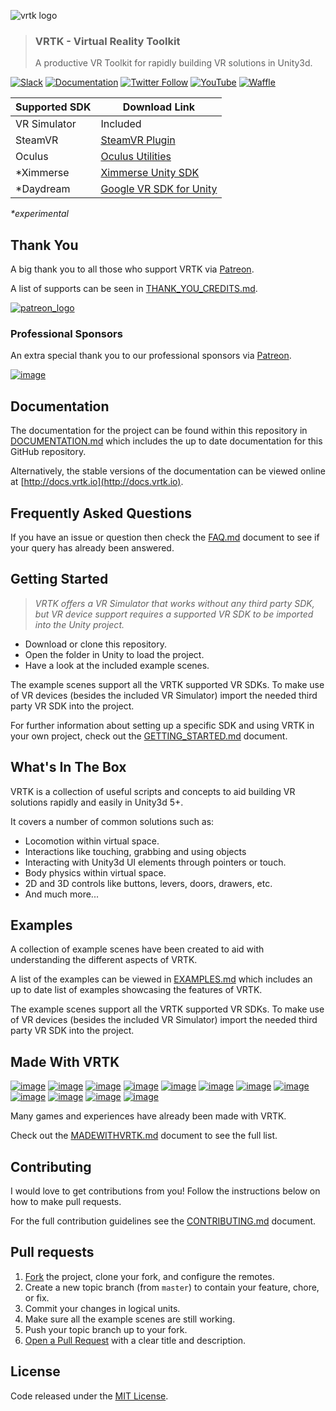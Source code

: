 ![vrtk logo](https://raw.githubusercontent.com/thestonefox/VRTK/master/Assets/VRTK/Examples/ExampleResources/Images/logos/vrtk-capsule-clear.png)
> ### VRTK - Virtual Reality Toolkit
> A productive VR Toolkit for rapidly building VR solutions in Unity3d.

[![Slack](http://sysdia2.co.uk/badge.svg)](http://invite.vrtk.io)
[![Documentation](https://img.shields.io/badge/readme-docs-3484C6.svg)](http://docs.vrtk.io)
[![Twitter Follow](https://img.shields.io/twitter/follow/vr_toolkit.svg?style=flat&label=twitter)](https://twitter.com/VR_Toolkit)
[![YouTube](https://img.shields.io/badge/youtube-channel-e52d27.svg)](http://videos.vrtk.io)
[![Waffle](https://img.shields.io/badge/project-backlog-78bdf2.svg)](http://tracker.vrtk.io)

| Supported SDK | Download Link |
|---------------|---------------|
| VR Simulator | Included |
| SteamVR | [SteamVR Plugin] |
| Oculus | [Oculus Utilities] |
| *Ximmerse | [Ximmerse Unity SDK] |
| *Daydream | [Google VR SDK for Unity]

_*experimental_

## Thank You

A big thank you to all those who support VRTK via [Patreon].

A list of supports can be seen in [THANK_YOU_CREDITS.md].

[![patreon_logo](https://user-images.githubusercontent.com/1029673/28471651-be40a2ea-6e35-11e7-9b01-e1b4a7d533b3.png)](https://www.patreon.com/vrtk)


### Professional Sponsors

An extra special thank you to our professional sponsors via [Patreon].

[![image](https://user-images.githubusercontent.com/1029673/27898738-28f0e226-621f-11e7-9fdb-8618d85ba372.png)](https://www.realestate.com.au) 

## Documentation

The documentation for the project can be found within this
repository in [DOCUMENTATION.md] which includes the up to date
documentation for this GitHub repository.

Alternatively, the stable versions of the documentation can be viewed
online at [http://docs.vrtk.io](http://docs.vrtk.io).

## Frequently Asked Questions

If you have an issue or question then check the [FAQ.md] document to see
if your query has already been answered.

## Getting Started

> *VRTK offers a VR Simulator that works without any third party SDK, but VR device support requires a supported VR SDK to be imported into the Unity project.*

* Download or clone this repository.
* Open the folder in Unity to load the project.
* Have a look at the included example scenes.

The example scenes support all the VRTK supported VR SDKs. To make use of VR devices (besides the included VR Simulator) import the needed third party VR SDK into the project.

For further information about setting up a specific SDK and using VRTK in your own project, check out the
[GETTING_STARTED.md] document.


## What's In The Box

VRTK is a collection of useful scripts and concepts to aid building VR
solutions rapidly and easily in Unity3d 5+.

It covers a number of common solutions such as:

 * Locomotion within virtual space.
 * Interactions like touching, grabbing and using objects
 * Interacting with Unity3d UI elements through pointers or touch.
 * Body physics within virtual space.
 * 2D and 3D controls like buttons, levers, doors, drawers, etc.
 * And much more...

## Examples

A collection of example scenes have been created to aid with
understanding the different aspects of VRTK.

A list of the examples can be viewed in [EXAMPLES.md] which includes
an up to date list of examples showcasing the features of VRTK.

The example scenes support all the VRTK supported VR SDKs. To make use of VR devices (besides the included VR Simulator) import the needed third party VR SDK into the project.

## Made With VRTK

[![image](https://cloud.githubusercontent.com/assets/1029673/21553226/210e291a-cdff-11e6-8639-91a3dddb1555.png)](http://store.steampowered.com/app/489380) [![image](https://cloud.githubusercontent.com/assets/1029673/21553234/2d105e4a-cdff-11e6-95a2-7dfdf7519e17.png)](http://store.steampowered.com/app/488760) [![image](https://cloud.githubusercontent.com/assets/1029673/21553257/5c17bf30-cdff-11e6-98ab-a017bc5cd00d.png)](http://store.steampowered.com/app/494830) [![image](https://cloud.githubusercontent.com/assets/1029673/21553262/6d82afd2-cdff-11e6-8400-882989a6252c.png)](http://store.steampowered.com/app/391640) [![image](https://cloud.githubusercontent.com/assets/1029673/21553270/7b8808f2-cdff-11e6-9adb-1e20fe557ae0.png)](http://store.steampowered.com/app/525680) [![image](https://cloud.githubusercontent.com/assets/1029673/21553293/9eef3e32-cdff-11e6-8dc7-f4a3866ac386.png)](http://store.steampowered.com/app/550360) [![image](https://user-images.githubusercontent.com/1029673/27344044-dc29bb78-55dc-11e7-80b6-a1524cb3ca14.png)](http://store.steampowered.com/app/584850) [![image](https://cloud.githubusercontent.com/assets/1029673/21553649/53ded8d8-ce01-11e6-8314-d33a873db745.png)](http://store.steampowered.com/app/510410) [![image](https://cloud.githubusercontent.com/assets/1029673/21553655/63e21e0c-ce01-11e6-90b0-477b14af993f.png)](http://store.steampowered.com/app/499760) [![image](https://cloud.githubusercontent.com/assets/1029673/21553665/713938ce-ce01-11e6-84f3-40db254292f1.png)](http://store.steampowered.com/app/548560) [![image](https://cloud.githubusercontent.com/assets/1029673/21553680/908ae95c-ce01-11e6-989f-68c38160d528.png)](http://store.steampowered.com/app/511370) [![image](https://cloud.githubusercontent.com/assets/1029673/21553683/a0afb84e-ce01-11e6-9450-aaca567f7fc8.png)](http://store.steampowered.com/app/472720)

Many games and experiences have already been made with VRTK.

Check out the [MADEWITHVRTK.md] document to see the full list.

## Contributing

I would love to get contributions from you! Follow the instructions
below on how to make pull requests.

For the full contribution guidelines see the [CONTRIBUTING.md] document.

## Pull requests

 1. [Fork] the project, clone your fork, and configure the remotes.
 2. Create a new topic branch (from `master`) to contain your feature,
 chore, or fix.
 3. Commit your changes in logical units.
 4. Make sure all the example scenes are still working.
 5. Push your topic branch up to your fork.
 6. [Open a Pull Request] with a clear title and description.

## License

Code released under the [MIT License].

[SteamVR Plugin]: https://www.assetstore.unity3d.com/en/#!/content/32647
[SteamVR Plugin for Unity3d Github Repo]: https://github.com/ValveSoftware/openvr/tree/master/unity_package/Assets/SteamVR
[Oculus Utilities]: https://developer.oculus.com/downloads/package/oculus-utilities-for-unity-5/
[Ximmerse Unity SDK]: https://github.com/Ximmerse/SDK/tree/master/Unity
[Google VR SDK for Unity]: https://developers.google.com/vr/unity/download
[MIT License]: https://github.com/thestonefox/SteamVR_Unity_Toolkit/blob/master/LICENSE
[CONTRIBUTING.md]: https://github.com/thestonefox/SteamVR_Unity_Toolkit/blob/master/CONTRIBUTING.md
[MADEWITHVRTK.md]: https://github.com/thestonefox/SteamVR_Unity_Toolkit/blob/master/MADEWITHVRTK.md
[DOCUMENTATION.md]: https://github.com/thestonefox/SteamVR_Unity_Toolkit/blob/master/DOCUMENTATION.md
[GETTING_STARTED.md]: https://github.com/thestonefox/SteamVR_Unity_Toolkit/blob/master/GETTING_STARTED.md
[THANK_YOU_CREDITS.md]: https://github.com/thestonefox/SteamVR_Unity_Toolkit/blob/master/THANK_YOU_CREDITS.md
[EXAMPLES.md]: https://github.com/thestonefox/SteamVR_Unity_Toolkit/blob/master/EXAMPLES.md
[Fork]: http://help.github.com/fork-a-repo/
[Open a Pull Request]: https://help.github.com/articles/using-pull-requests/
[FAQ.md]: https://github.com/thestonefox/SteamVR_Unity_Toolkit/blob/master/FAQ.md
[Patreon]: https://www.patreon.com/vrtk
